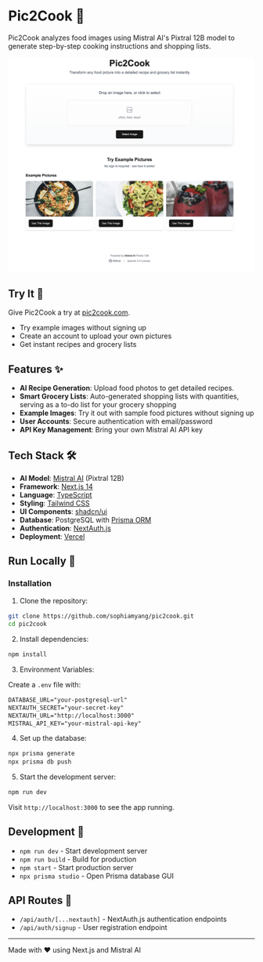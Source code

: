 # Pic2Cook 🍳

Pic2Cook analyzes food images using Mistral AI's Pixtral 12B model to generate step-by-step cooking instructions and shopping lists.

![Pic2Cook Demo](public/demo.png)

## Try It 🌟

Give Pic2Cook a try at [pic2cook.com](https://pic2cook.com/).

- Try example images without signing up
- Create an account to upload your own pictures
- Get instant recipes and grocery lists

## Features ✨

- **AI Recipe Generation**: Upload food photos to get detailed recipes.
- **Smart Grocery Lists**: Auto-generated shopping lists with quantities, serving as a to-do list for your grocery shopping
- **Example Images**: Try it out with sample food pictures without signing up
- **User Accounts**: Secure authentication with email/password
- **API Key Management**: Bring your own Mistral AI API key

## Tech Stack 🛠️

- **AI Model**: [Mistral AI](https://mistral.ai/) (Pixtral 12B)
- **Framework**: [Next.js 14](https://nextjs.org/) 
- **Language**: [TypeScript](https://www.typescriptlang.org/)
- **Styling**: [Tailwind CSS](https://tailwindcss.com/)
- **UI Components**: [shadcn/ui](https://ui.shadcn.com/)
- **Database**: PostgreSQL with [Prisma ORM](https://www.prisma.io/)
- **Authentication**: [NextAuth.js](https://next-auth.js.org/)
- **Deployment**: [Vercel](https://vercel.com)

## Run Locally 🚀

### Installation

1. Clone the repository:

```bash
git clone https://github.com/sophiamyang/pic2cook.git
cd pic2cook
```

2. Install dependencies:

```bash
npm install
```
3. Environment Variables:

Create a `.env` file with:
```
DATABASE_URL="your-postgresql-url"
NEXTAUTH_SECRET="your-secret-key"
NEXTAUTH_URL="http://localhost:3000"
MISTRAL_API_KEY="your-mistral-api-key"
```

4. Set up the database:

```bash
npx prisma generate
npx prisma db push
```

5. Start the development server:

```bash
npm run dev
```

Visit `http://localhost:3000` to see the app running.


## Development 🔧

- `npm run dev` - Start development server
- `npm run build` - Build for production
- `npm start` - Start production server
- `npx prisma studio` - Open Prisma database GUI

## API Routes 🔌

- `/api/auth/[...nextauth]` - NextAuth.js authentication endpoints
- `/api/auth/signup` - User registration endpoint


---

Made with ❤️ using Next.js and Mistral AI

